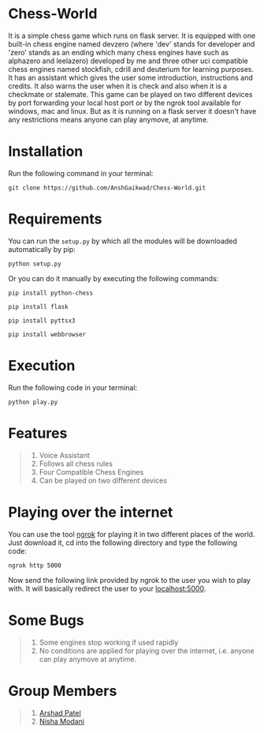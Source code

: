 # Chess-World
It is a simple chess game which runs on flask server. It is equipped with one built-in chess engine named devzero (where 'dev' stands for developer and 'zero' stands as an ending which many chess engines have such as alphazero and leelazero)  developed by me and three other uci compatible chess engines named stockfish, cdrill and deuterium for learning purposes. It has an assistant which gives the user some introduction, instructions and credits. It also warns the user when it is check and also when it is a checkmate or stalemate. This game can be played on two different devices by port forwarding your local host port or by the ngrok tool available for windows, mac and linux. But as it is running on a flask server it doesn't have any restrictions means anyone can play anymove, at anytime.
# Installation
Run the following command in your terminal:
```
git clone https://github.com/AnshGaikwad/Chess-World.git
```
# Requirements
You can run the `setup.py` by which all the modules will be downloaded automatically by pip:
```
python setup.py
```
Or you can do it manually by executing the following commands:
```
pip install python-chess
```
```
pip install flask
```
```
pip install pyttsx3
```
```
pip install webbrowser
```
# Execution
Run the following code in your terminal:
```
python play.py
```
# Features
> 1. Voice Assistant
> 2. Follows all chess rules
> 3. Four Compatible Chess Engines
> 4. Can be played on two different devices
# Playing over the internet
You can use the tool [ngrok](https://ngrok.com/download) for playing it in two different places of the world. Just download it, cd into the following directory and type the following code:
```
ngrok http 5000
```
Now send the following link provided by ngrok to the user you wish to play with. It will basically redirect the user to your [localhost:5000](http://127.0.0.1:5000).
# Some Bugs
> 1. Some engines stop working if used rapidly
> 2. No conditions are applied for playing over the internet, i.e. anyone can play anymove at anytime.
# Group Members
> 1. [Arshad Patel](https://github.com/arshadpatel2001)
> 2. [Nisha Modani](https://github.com/nisha2204)
